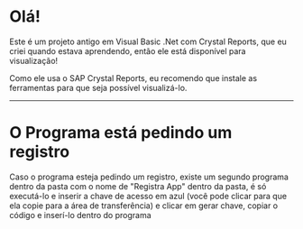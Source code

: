 # Olá!

Este é um projeto antigo em Visual Basic .Net com Crystal Reports, que eu criei quando estava aprendendo, então ele está disponível para visualização!

Como ele usa o SAP Crystal Reports, eu recomendo que instale as ferramentas para que seja possível visualizá-lo.

--------------------------------------------------------------------------------------------------------------------------------
# O Programa está pedindo um registro

Caso o programa esteja pedindo um registro, existe um segundo programa dentro da pasta com o nome de "Registra App" dentro da pasta, é só executá-lo e inserir a chave de acesso em azul (você pode clicar para que ela copie para a área de transferência) e clicar em gerar chave, copiar o código e inserí-lo dentro do programa
